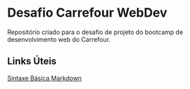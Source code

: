 # Desafio Carrefour WebDev
Repositório criado para o desafio de projeto do bootcamp de desenvolvimento web do Carrefour.

## Links Úteis
[Sintaxe Básica Markdown](https://www.markdownguide.org/basic-syntax)
